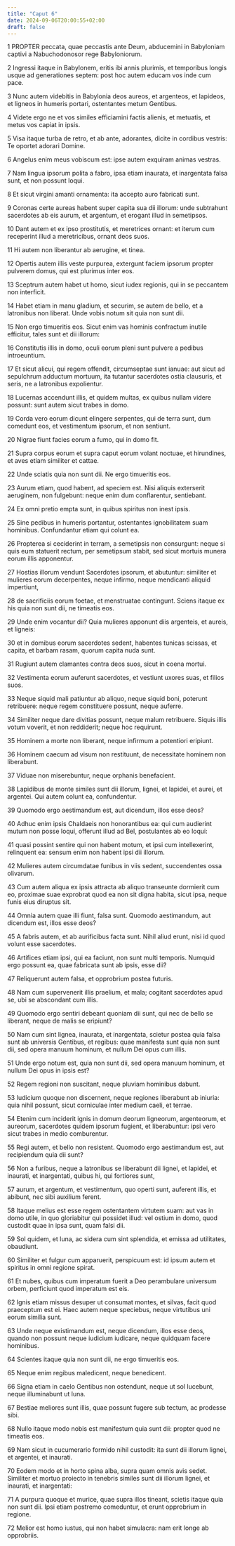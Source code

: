```yaml
---
title: "Caput 6"
date: 2024-09-06T20:00:55+02:00
draft: false
---
```



1 PROPTER peccata, quae peccastis ante Deum, abducemini in Babyloniam captivi a Nabuchodonosor rege Babyloniorum.

2 Ingressi itaque in Babylonem, eritis ibi annis plurimis, et temporibus longis usque ad generationes septem: post hoc autem educam vos inde cum pace.

3 Nunc autem videbitis in Babylonia deos aureos, et argenteos, et lapideos, et ligneos in humeris portari, ostentantes metum Gentibus.

4 Videte ergo ne et vos similes efficiamini factis alienis, et metuatis, et metus vos capiat in ipsis.

5 Visa itaque turba de retro, et ab ante, adorantes, dicite in cordibus vestris: Te oportet adorari Domine.

6 Angelus enim meus vobiscum est: ipse autem exquiram animas vestras.

7 Nam lingua ipsorum polita a fabro, ipsa etiam inaurata, et inargentata falsa sunt, et non possunt loqui.

8 Et sicut virgini amanti ornamenta: ita accepto auro fabricati sunt.

9 Coronas certe aureas habent super capita sua dii illorum: unde subtrahunt sacerdotes ab eis aurum, et argentum, et erogant illud in semetipsos.

10 Dant autem et ex ipso prostitutis, et meretrices ornant: et iterum cum receperint illud a meretricibus, ornant deos suos.

11 Hi autem non liberantur ab aerugine, et tinea.

12 Opertis autem illis veste purpurea, extergunt faciem ipsorum propter pulverem domus, qui est plurimus inter eos.

13 Sceptrum autem habet ut homo, sicut iudex regionis, qui in se peccantem non interficit.

14 Habet etiam in manu gladium, et securim, se autem de bello, et a latronibus non liberat. Unde vobis notum sit quia non sunt dii.

15 Non ergo timueritis eos. Sicut enim vas hominis confractum inutile efficitur, tales sunt et dii illorum:

16 Constitutis illis in domo, oculi eorum pleni sunt pulvere a pedibus introeuntium.

17 Et sicut alicui, qui regem offendit, circumseptae sunt ianuae: aut sicut ad sepulchrum adductum mortuum, ita tutantur sacerdotes ostia clausuris, et seris, ne a latronibus expolientur.

18 Lucernas accendunt illis, et quidem multas, ex quibus nullam videre possunt: sunt autem sicut trabes in domo.

19 Corda vero eorum dicunt elingere serpentes, qui de terra sunt, dum comedunt eos, et vestimentum ipsorum, et non sentiunt.

20 Nigrae fiunt facies eorum a fumo, qui in domo fit.

21 Supra corpus eorum et supra caput eorum volant noctuae, et hirundines, et aves etiam similiter et cattae.

22 Unde sciatis quia non sunt dii. Ne ergo timueritis eos.

23 Aurum etiam, quod habent, ad speciem est. Nisi aliquis exterserit aeruginem, non fulgebunt: neque enim dum conflarentur, sentiebant.

24 Ex omni pretio empta sunt, in quibus spiritus non inest ipsis.

25 Sine pedibus in humeris portantur, ostentantes ignobilitatem suam hominibus. Confundantur etiam qui colunt ea.

26 Propterea si ceciderint in terram, a semetipsis non consurgunt: neque si quis eum statuerit rectum, per semetipsum stabit, sed sicut mortuis munera eorum illis apponentur.

27 Hostias illorum vendunt Sacerdotes ipsorum, et abutuntur: similiter et mulieres eorum decerpentes, neque infirmo, neque mendicanti aliquid impertiunt,

28 de sacrificiis eorum foetae, et menstruatae contingunt. Sciens itaque ex his quia non sunt dii, ne timeatis eos.

29 Unde enim vocantur dii? Quia mulieres apponunt diis argenteis, et aureis, et ligneis:

30 et in domibus eorum sacerdotes sedent, habentes tunicas scissas, et capita, et barbam rasam, quorum capita nuda sunt.

31 Rugiunt autem clamantes contra deos suos, sicut in coena mortui.

32 Vestimenta eorum auferunt sacerdotes, et vestiunt uxores suas, et filios suos.

33 Neque siquid mali patiuntur ab aliquo, neque siquid boni, poterunt retribuere: neque regem constituere possunt, neque auferre.

34 Similiter neque dare divitias possunt, neque malum retribuere. Siquis illis votum voverit, et non reddiderit; neque hoc requirunt.

35 Hominem a morte non liberant, neque infirmum a potentiori eripiunt.

36 Hominem caecum ad visum non restituunt, de necessitate hominem non liberabunt.

37 Viduae non miserebuntur, neque orphanis benefacient.

38 Lapidibus de monte similes sunt dii illorum, lignei, et lapidei, et aurei, et argentei. Qui autem colunt ea, confundentur.

39 Quomodo ergo aestimandum est, aut dicendum, illos esse deos?

40 Adhuc enim ipsis Chaldaeis non honorantibus ea: qui cum audierint mutum non posse loqui, offerunt illud ad Bel, postulantes ab eo loqui:

41 quasi possint sentire qui non habent motum, et ipsi cum intellexerint, relinquent ea: sensum enim non habent ipsi dii illorum.

42 Mulieres autem circumdatae funibus in viis sedent, succendentes ossa olivarum.

43 Cum autem aliqua ex ipsis attracta ab aliquo transeunte dormierit cum eo, proximae suae exprobrat quod ea non sit digna habita, sicut ipsa, neque funis eius diruptus sit.

44 Omnia autem quae illi fiunt, falsa sunt. Quomodo aestimandum, aut dicendum est, illos esse deos?

45 A fabris autem, et ab aurificibus facta sunt. Nihil aliud erunt, nisi id quod volunt esse sacerdotes.

46 Artifices etiam ipsi, qui ea faciunt, non sunt multi temporis. Numquid ergo possunt ea, quae fabricata sunt ab ipsis, esse dii?

47 Reliquerunt autem falsa, et opprobrium postea futuris.

48 Nam cum supervenerit illis praelium, et mala; cogitant sacerdotes apud se, ubi se abscondant cum illis.

49 Quomodo ergo sentiri debeant quoniam dii sunt, qui nec de bello se liberant, neque de malis se eripiunt?

50 Nam cum sint lignea, inaurata, et inargentata, scietur postea quia falsa sunt ab universis Gentibus, et regibus: quae manifesta sunt quia non sunt dii, sed opera manuum hominum, et nullum Dei opus cum illis.

51 Unde ergo notum est, quia non sunt dii, sed opera manuum hominum, et nullum Dei opus in ipsis est?

52 Regem regioni non suscitant, neque pluviam hominibus dabunt.

53 Iudicium quoque non discernent, neque regiones liberabunt ab iniuria: quia nihil possunt, sicut corniculae inter medium caeli, et terrae.

54 Etenim cum inciderit ignis in domum deorum ligneorum, argenteorum, et aureorum, sacerdotes quidem ipsorum fugient, et liberabuntur: ipsi vero sicut trabes in medio comburentur.

55 Regi autem, et bello non resistent. Quomodo ergo aestimandum est, aut recipiendum quia dii sunt?

56 Non a furibus, neque a latronibus se liberabunt dii lignei, et lapidei, et inaurati, et inargentati, quibus hi, qui fortiores sunt,

57 aurum, et argentum, et vestimentum, quo operti sunt, auferent illis, et abibunt, nec sibi auxilium ferent.

58 Itaque melius est esse regem ostentantem virtutem suam: aut vas in domo utile, in quo gloriabitur qui possidet illud: vel ostium in domo, quod custodit quae in ipsa sunt, quam falsi dii.

59 Sol quidem, et luna, ac sidera cum sint splendida, et emissa ad utilitates, obaudiunt.

60 Similiter et fulgur cum apparuerit, perspicuum est: id ipsum autem et spiritus in omni regione spirat.

61 Et nubes, quibus cum imperatum fuerit a Deo perambulare universum orbem, perficiunt quod imperatum est eis.

62 Ignis etiam missus desuper ut consumat montes, et silvas, facit quod praeceptum est ei. Haec autem neque speciebus, neque virtutibus uni eorum similia sunt.

63 Unde neque existimandum est, neque dicendum, illos esse deos, quando non possunt neque iudicium iudicare, neque quidquam facere hominibus.

64 Scientes itaque quia non sunt dii, ne ergo timueritis eos.

65 Neque enim regibus maledicent, neque benedicent.

66 Signa etiam in caelo Gentibus non ostendunt, neque ut sol lucebunt, neque illuminabunt ut luna.

67 Bestiae meliores sunt illis, quae possunt fugere sub tectum, ac prodesse sibi.

68 Nullo itaque modo nobis est manifestum quia sunt dii: propter quod ne timeatis eos.

69 Nam sicut in cucumerario formido nihil custodit: ita sunt dii illorum lignei, et argentei, et inaurati.

70 Eodem modo et in horto spina alba, supra quam omnis avis sedet. Similiter et mortuo proiecto in tenebris similes sunt dii illorum lignei, et inaurati, et inargentati:

71 A purpura quoque et murice, quae supra illos tineant, scietis itaque quia non sunt dii. Ipsi etiam postremo comeduntur, et erunt opprobrium in regione.

72 Melior est homo iustus, qui non habet simulacra: nam erit longe ab opprobriis.

